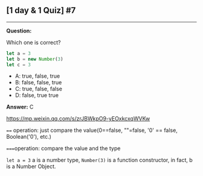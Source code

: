 ## [1 day & 1 Quiz] #7

***

**Question:**

Which one is correct?

```js
let a = 3
let b = new Number(3)
let c = 3
```

- A: true, false, true 
- B: false, false, true
- C: true, false, false
- D: false, true true

**Answer:** C

https://mp.weixin.qq.com/s/zrJBWkpO9-yEOxkcxqWVKw

`==` operation: just compare the value(0==false, ""=false, '0' == false, Boolean('0'), etc.)

`===`operation: compare the value and the type

`let a = 3` a is a number type, `Number(3)` is a function constructor, in fact, b is a Number Object.